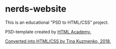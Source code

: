 # nerds-website
This is an educational "PSD to HTML/CSS" project.

PSD-template created by <a href="https://htmlacademy.ru" target="_blank">HTML Academy.
  
Converted into HTML/CSS by Tina Kuzmenko, 2018.
